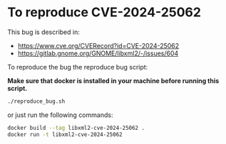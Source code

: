# To reproduce CVE-2024-25062
This bug is described in:
- https://www.cve.org/CVERecord?id=CVE-2024-25062
- https://gitlab.gnome.org/GNOME/libxml2/-/issues/604


To reproduce the bug the reproduce bug script:

**Make sure that docker is installed in your machine before running this script.**
```sh
./reproduce_bug.sh
```

or just run the following commands:
```sh
docker build --tag libxml2-cve-2024-25062 .
docker run -t libxml2-cve-2024-25062
```